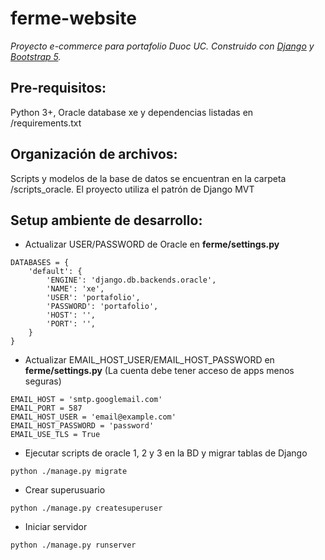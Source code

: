# ferme-website
_Proyecto e-commerce para portafolio Duoc UC. Construido con [Django](https://www.djangoproject.com/) y [Bootstrap 5](https://getbootstrap.com/)._
 
## Pre-requisitos:
Python 3+, Oracle database xe y dependencias listadas en /requirements.txt


## Organización de archivos:
Scripts y modelos de la base de datos se encuentran en la carpeta /scripts_oracle.
El proyecto utiliza el patrón de Django MVT

## Setup ambiente de desarrollo:
* Actualizar USER/PASSWORD de Oracle en **ferme/settings.py**
```
DATABASES = {
    'default': {
        'ENGINE': 'django.db.backends.oracle',
        'NAME': 'xe',
        'USER': 'portafolio',
        'PASSWORD': 'portafolio',
        'HOST': '',
        'PORT': '',
    }
}
```
* Actualizar EMAIL_HOST_USER/EMAIL_HOST_PASSWORD en **ferme/settings.py** (La cuenta debe tener acceso de apps menos seguras)
```
EMAIL_HOST = 'smtp.googlemail.com'
EMAIL_PORT = 587
EMAIL_HOST_USER = 'email@example.com'
EMAIL_HOST_PASSWORD = 'password'
EMAIL_USE_TLS = True
```
* Ejecutar scripts de oracle 1, 2 y 3 en la BD y migrar tablas de Django
```
python ./manage.py migrate
```
* Crear superusuario
```
python ./manage.py createsuperuser
```
* Iniciar servidor
```
python ./manage.py runserver
```
